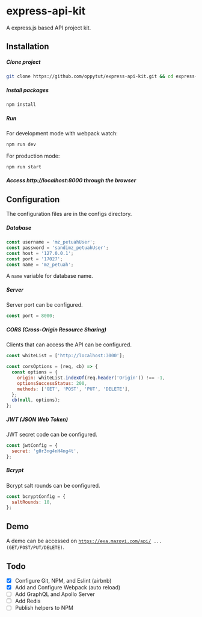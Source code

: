 # express-api-kit
A express.js based API project kit. 

## Installation
##### Clone project
```bash
git clone https://github.com/oppytut/express-api-kit.git && cd express-api-kit
```
##### Install packages
```bash
npm install
```
##### Run
For development mode with webpack watch:
```bash
npm run dev
```
For production mode:
```bash
npm run start
```
##### Access http://localhost:8000 through the browser

## Configuration
The configuration files are in the configs directory.
##### Database
```javascript
const username = 'mz_petuahUser';
const password = 'sandimz_petuahUser';
const host = '127.0.0.1';
const port = '17027';
const name = 'mz_petuah';
```
A <code>name</code> variable for database name.
##### Server
Server port can be configured.
```javascript
const port = 8000;
```
##### CORS (Cross-Origin Resource Sharing)
Clients that can access the API can be configured.
```javascript
const whiteList = ['http://localhost:3000'];

const corsOptions = (req, cb) => {
  const options = {
    origin: whiteList.indexOf(req.header('Origin')) !== -1,
    optionsSuccessStatus: 200,
    methods: ['GET', 'POST', 'PUT', 'DELETE'],
  };
  cb(null, options);
};
```
##### JWT (JSON Web Token)
JWT secret code can be configured.
```javascript
const jwtConfig = {
  secret: 'g0r3ng4nH4ng4t',
};
```
##### Bcrypt
Bcrypt salt rounds can be configured.
```javascript
const bcryptConfig = {
  saltRounds: 10,
};
```
## Demo
A demo can be accessed on <code>https://exa.mazovi.com/api/ ... (GET/POST/PUT/DELETE)</code>.

## Todo
- [x] Configure Git, NPM, and Eslint (airbnb)
- [x] Add and Configure Webpack (auto reload)
- [ ] Add GraphQL and Apollo Server
- [ ] Add Redis
- [ ] Publish helpers to NPM
